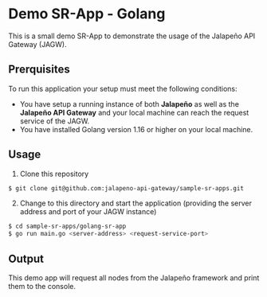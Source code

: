 # Demo SR-App - Golang

This is a small demo SR-App to demonstrate the usage of the Jalapeño API Gateway (JAGW).

## Prerquisites

To run this application your setup must meet the following conditions:

- You have setup a running instance of both **Jalapeño** as well as the **Jalapeño API Gateway** and your local machine can reach the request service of the JAGW.
- You have installed Golang version 1.16 or higher on your local machine.

## Usage

1. Clone this repository

```bash
$ git clone git@github.com:jalapeno-api-gateway/sample-sr-apps.git
```

2. Change to this directory and start the application (providing the server address and port of your JAGW instance)

```bash
$ cd sample-sr-apps/golang-sr-app
$ go run main.go <server-address> <request-service-port>
```

## Output

This demo app will request all nodes from the Jalapeño framework and print them to the console.
